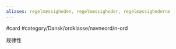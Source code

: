 ```yaml
---
aliases: regelmæssigheden, regelmæssigheder, regelmæssighederne
---
```

#card #category/Dansk/ordklasse/navneord/n-ord 

规律性